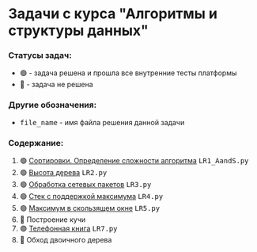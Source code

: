 # Задачи с курса "Алгоритмы и структуры данных"

###  Статусы задач:
- 🟢 - задача решена и прошла все внутренние тесты платформы
- 🔴 - задача не решена

### Другие обозначения:
- <kbd>file_name</kbd> - имя файла решения данной задачи

###  Содержание:
1. 🟢 [Сортировки. Определение сложности алгоритма](https://github.com/jswmpls/SUAI_Algorithms-and-data-structures/blob/main/LR1_AandS.py)
    <kbd>LR1_AandS.py</kbd>
2. 🟢 [Высота дерева](https://github.com/jswmpls/SUAI_Algorithms-and-data-structures/blob/main/LR2.py)
    <kbd>LR2.py</kbd>
3. 🟢 [Обработка сетевых пакетов](https://github.com/jswmpls/SUAI_Algorithms-and-data-structures/blob/main/LR2.py)
    <kbd>LR3.py</kbd>
4. 🟢 [Стек с поддержкой максимума](https://github.com/jswmpls/SUAI_Algorithms-and-data-structures/blob/main/LR2.py)
    <kbd>LR4.py</kbd>
5. 🟢 [Максимум в скользящем окне](https://github.com/jswmpls/SUAI_Algorithms-and-data-structures/blob/main/LR2.py)
    <kbd>LR5.py</kbd>
6. 🔴 Построение кучи
7. 🟢 [Телефонная книга](https://github.com/jswmpls/SUAI_Algorithms-and-data-structures/blob/main/LR2.py)
    <kbd>LR7.py</kbd>
8. 🔴 Обход двоичного дерева
